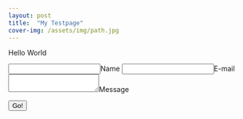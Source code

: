 ```yaml
---
layout: post
title:  "My Testpage"
cover-img: /assets/img/path.jpg
---
```

Hello World

<form method="POST" action="https://api.staticman.net/v3/entry/github/pbazelmans/pbazelmans.github.io/gh-pages/comments">
  <input name="options[redirect]" type="hidden" value="https://my-site.com">
  <!-- e.g. "2016-01-02-this-is-a-post" -->
  <input name="options[slug]" type="hidden" value="{{ page.slug }}">
  <label><input name="fields[name]" type="text">Name</label>
  <label><input name="fields[email]" type="email">E-mail</label>
  <label><textarea name="fields[message]"></textarea>Message</label>
  
  <button type="submit">Go!</button>
</form>

